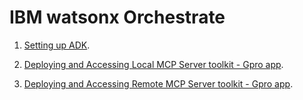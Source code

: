 # IBM watsonx Orchestrate

1.  <a href="./001-setting-up-adk">Setting up ADK</a>.

2.  <a href="./002-mcp-gpro-app-local">Deploying and Accessing Local MCP Server toolkit - Gpro app</a>.

3.  <a href="./003-mcp-gpro-app-remote">Deploying and Accessing Remote MCP Server toolkit - Gpro app</a>.

